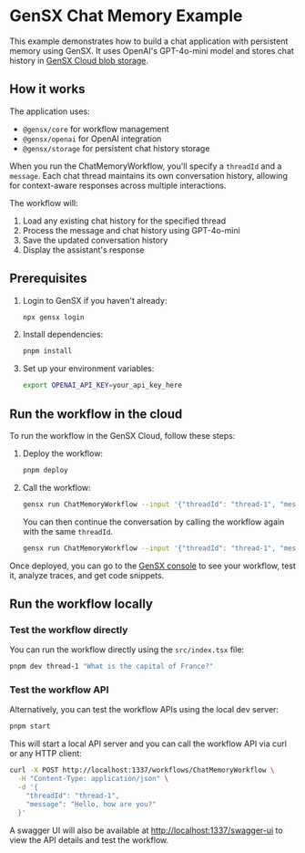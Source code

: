 # GenSX Chat Memory Example

This example demonstrates how to build a chat application with persistent memory using GenSX. It uses OpenAI's GPT-4o-mini model and stores chat history in [GenSX Cloud blob storage](https://www.gensx.com/docs/cloud/storage/blob-storage).

## How it works

The application uses:

- `@gensx/core` for workflow management
- `@gensx/openai` for OpenAI integration
- `@gensx/storage` for persistent chat history storage

 When you run the ChatMemoryWorkflow, you'll specify a `threadId` and a `message`. Each chat thread maintains its own conversation history, allowing for context-aware responses across multiple interactions.

 The workflow will:
 1. Load any existing chat history for the specified thread
 2. Process the message and chat history using GPT-4o-mini
 3. Save the updated conversation history
 4. Display the assistant's response

## Prerequisites

1. Login to GenSX if you haven't already:

    ```bash
    npx gensx login
    ```

2. Install dependencies:

   ```bash
   pnpm install
   ```

2. Set up your environment variables:

   ```bash
   export OPENAI_API_KEY=your_api_key_here
   ```

## Run the workflow in the cloud

To run the workflow in the GenSX Cloud, follow these steps:

1. Deploy the workflow:

   ```bash
   pnpm deploy
   ```

2. Call the workflow:

   ```bash
   gensx run ChatMemoryWorkflow --input '{"threadId": "thread-1", "message": "What is the capital of France?"}'
   ```

    You can then continue the conversation by calling the workflow again with the same `threadId`.

   ```bash
   gensx run ChatMemoryWorkflow --input '{"threadId": "thread-1", "message": "Tell me more about its history"}'
   ```


Once deployed, you can go to the [GenSX console](https://app.gensx.com) to see your workflow, test it, analyze traces, and get code snippets.

## Run the workflow locally

### Test the workflow directly

You can run the workflow directly using the `src/index.tsx` file:

```bash
pnpm dev thread-1 "What is the capital of France?"
```


### Test the workflow API

Alternatively, you can test the workflow APIs using the local dev server:

```bash
pnpm start
```

This will start a local API server and you can call the workflow API via curl or any HTTP client:

```bash
curl -X POST http://localhost:1337/workflows/ChatMemoryWorkflow \
  -H "Content-Type: application/json" \
  -d '{
    "threadId": "thread-1",
    "message": "Hello, how are you?"
  }'
   ```

A swagger UI will also be available at [http://localhost:1337/swagger-ui](http://localhost:1337/swagger-ui) to view the API details and test the workflow.
